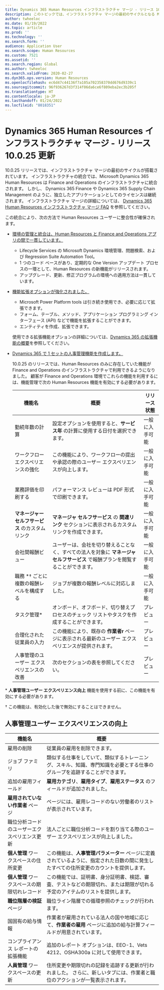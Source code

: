 ```yaml
---
title: Dynamics 365 Human Resources インフラストラクチャ マージ - リリース 10.0.25 更新
description: このトピックでは、インフラストラクチャ マージの最初のサイクルとなる Microsoft Dynamics 365 Human Resources のリリース 10.0.25 についてご紹介します。
author: twheeloc
ms.date: 01/19/2022
ms.topic: article
ms.prod: ''
ms.technology: ''
ms.search.form: ''
audience: Application User
ms.search.scope: Human Resources
ms.custom: 7521
ms.assetid: ''
ms.search.region: Global
ms.author: twheeloc
ms.search.validFrom: 2020-02-27
ms.dyn365.ops.version: Human Resources
ms.openlocfilehash: ec6d47c44136f7a105a702358370dd676d9339c1
ms.sourcegitcommit: 96f936267d3f314f06da6ce6f809eba2ec3b205f
ms.translationtype: HT
ms.contentlocale: ja-JP
ms.lasthandoff: 01/24/2022
ms.locfileid: "8018351"
---
```

# <a name="dynamics-365-human-resources-infrastructure-merge---release-10025-update"></a>Dynamics 365 Human Resources インフラストラクチャ マージ - リリース 10.0.25 更新

10.0.25 リリースでは、インフラストラクチャ マージの最初のサイクルが搭載されています。 インフラストラクチャの統合では、Microsoft Dynamics 365 Human Resources は Finance and Operations のインフラストラクチャに統合されます。 しかし、 Dynamics 365 Finance や Dynamics 365 Supply Chain Management のように、独立したアプリケーションとしてのライセンスは継続されます。 インフラストラクチャ マージの詳細については、 [Dynamics 365 Human Resources インフラストラクチャ マージ FAQ](../human-resources/hr-infrastructure-merge-faq.md) を参照してください。

この統合により、次の方法で Human Resources ユーザーに整合性が確保されます。

- [環境の管理と統合は、Human Resources と Finance and Operations アプリの間で一貫しています。](/dynamics365-release-plan/2021wave2/human-resources/dynamics365-human-resources/consistent-environment-management-integrations-between-human-resources-finance-operations-apps)

    - Lifecycle Services の Microsoft Dynamics 環境管理、問題検索、および Regression Suite Automation Tool。
    - 1 つのコード ベースがあり、定期的な One Version アップデート プロセスの一環として、Human Resources の新機能がリリースされます。
    - アップグレード、更新、修正プログラムの環境への適用方法は一貫しています。

- [機能拡張オプションが強化されました。](/dynamics365-release-plan/2021wave2/human-resources/dynamics365-human-resources/improve-extensibility-options.md)

    - Microsoft Power Platform tools は引き続き使用でき、必要に応じて拡張できます。
    - フォーム、テーブル、メソッド、アプリケーション プログラミング インターフェース (API) などで機能を拡張することができます。
    - エンティティを作成、拡張できます。

    使用できる拡張機能オプションの詳細については、[Dynamics 365 の拡張機能の概要](../fin-ops-core/dev-itpro/extensibility/extensibility-home-page.md)を参照してください。

- [Dynamics 365 で 1 セットの人事管理機能を作成します。](/dynamics365-release-plan/2021wave2/human-resources/create-one-set-human-resources-capabilities-within-dynamics-365.md)

    10.0.25 のリリースでは、Human Resources のみに存在していた機能が Finance and Operations のインフラストラクチャで利用できるようになりました。 顧客が Finance and Operations 環境でこれらの機能を利用するには、機能管理で次の Human Resources 機能を有効にする必要があります。

    | 機能名 | 概要 | リリース状態 | 
    |--------------|----------|----------------| 
    | 勤続年数の計算 | 設定オプションを使用すると、**サービス年** の計算に使用する日付を選択できます。 | 一般に入手可能 | 
    | ワークフロー エクスペリエンスの強化 | この機能により、ワークフローの提出や承認の際のユーザー エクスペリエンスが向上します。 | 一般に入手可能 | 
    | 業務評価を印刷する | パフォーマンス レビューは PDF 形式で印刷できます。 | 一般に入手可能 | 
    | **マネージャー セルフサービス** のカスタム リンク | **マネージャ セルフサービス** の **関連リンク** セクションに表示されるカスタム リンクを作成できます。 | 一般に入手可能 | 
    | 会社間報酬ビュー | ユーザーは、会社を切り替えることなく、すべての法人を対象に **マネージャ セルフサービス** で報酬プランを閲覧することができます。 | 一般に入手可能 | 
    | 職務 \*&dagger; ごとに複数の報酬レベルを構成する | ジョブが複数の報酬レベルに対応しました。 | 一般に入手可能 | 
    | タスク管理\* | オンボード、オフボード、切り替えプロセスのチェック リストやタスクを作成することができます。 | プレビュー | 
    | 合理化された従業員の入力 | この機能により、既存の **作業者r** ページに表示される最新のユーザー エクスペリエンスが提供されます。 | プレビュー | 
    | 人事管理のユーザー エクスペリエンスの改善 | 次のセクションの表を参照してください。  | プレビュー | 

\* **人事管理ユーザー エクスペリエンス向上** 機能を使用する前に、この機能を有効にする必要があります。

&dagger; この機能は、有効化した後で無効にすることはできません。

## <a name="human-resource-user-experience-enhancements"></a>人事管理ユーザー エクスペリエンスの向上

| 機能名 | 概要 | 
|--------------|----------| 
| 雇用の削除 | 従業員の雇用を削除できます。 | 
| ジョブ ファミリ | 類似する仕事をしていて、類似するトレーニング、スキル、知識、専門知識を必要とする仕事のグループを追跡することができます。 | 
| 追加の雇用フィールド | **雇用カテゴリ**、**雇用タイプ**、**雇用ステータス** のフィールドが追加されました。 | 
| **雇用されていない作業者** ページ | ページには、雇用レコードのない労働者のリストが表示されています。 | 
| 職位分析コードのユーザーエクスペリエンス更新 | 法人ごとに職位分析コードを割り当てる際のユーザー エクスペリエンスが向上しました。 | 
| **個人管理** ワークスペースの住所変更 | この機能は、**人事管理パラメーター** ページに定義されているように、指定された日数の間に発生したすべての住所変更のカウントを提供します。 | 
| **個人管理** ワークスペースの期限切れレコード | この機能では、証明書、身分証明書、検認、審査、テストなどの期限切れ、または期限が切れる予定のアイテムのリストを提供します。 | 
| **職位階層の検証** ページ | 職位ライン階層での循環参照のチェックが行われます。 | 
| 国固有の給与情報 | 作業者が雇用されている法人の国や地域に応じて、**作業者の雇用** ページに追加の給与計算フィールドが用意されています。 | 
| コンプライアンス レポートの拡張機能 | 追加のレポート オプションは、EEO-1、Vets 4212、OSHA300a に対して使用できます。 | 
| **人員管理** ワークスペースの更新 | 住所変更や期限切れの記録を追跡する更新が行われました。 さらに、新しいタブには、作業者と職位のアクションが一覧表示されます。 | 
